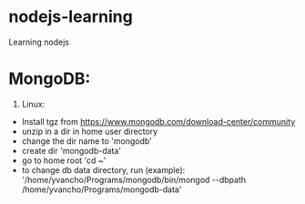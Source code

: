 # nodejs-learning
Learning nodejs

# MongoDB:
1. Linux:
- Install tgz from https://www.mongodb.com/download-center/community
- unzip in a dir in home user directory
- change the dir name to 'mongodb'
- create dir 'mongodb-data'
- go to home root 'cd ~'
- to change db data directory, run (example): '/home/yvancho/Programs/mongodb/bin/mongod --dbpath /home/yvancho/Programs/mongodb-data'

